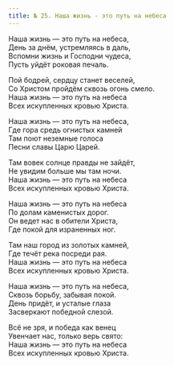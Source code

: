 ```yaml
---
title: № 25. Наша жизнь - это путь на небеса
---
```


Наша жизнь — это путь на небеса,  
День за днём, устремляясь в даль,  
Вспомни жизнь и Господни чудеса,    
Пусть уйдёт роковая печаль.

Пой бодрей, сердцу станет веселей,  
Со Христом пройдём сквозь огонь смело.  
Наша жизнь — это путь на небеса  
Всех искупленных кровью Христа.

Наша жизнь — это путь на небеса,  
Где гора средь огнистых камней  
Там поют неземные голоса  
Песни славы Царю Царей.

Там вовек солнце правды не зайдёт,  
Не увидим больше мы там ночи.  
Наша жизнь — это путь на небеса  
Всех искупленных кровью Христа.

Наша жизнь — это путь на небеса  
По долам каменистых дорог.  
Он ведет нас в обители Христа,  
Где покой для израненных ног.

Там наш город из золотых камней,  
Где течёт река посреди рая.  
Наша жизнь — это путь на небеса  
Всех искупленных кровью Христа.

Наша жизнь — это путь на небеса,  
Сквозь борьбу, забывая покой.  
День придёт, и усталые глаза  
Засверкают победной слезой.

Всё не зря, и победа как венец  
Увенчает нас, только верь свято:  
Наша жизнь — это путь на небеса  
Всех искупленных кровью Христа.
